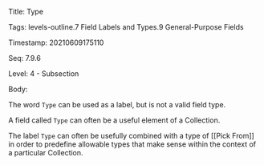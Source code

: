 Title:  Type

Tags:   levels-outline.7 Field Labels and Types.9 General-Purpose Fields

Timestamp: 20210609175110

Seq:    7.9.6

Level:  4 - Subsection

Body: 

The word `Type` can be used as a label, but is not a valid field type. 

A field called `Type` can often be a useful element of a Collection.

The label `Type` can often be usefully combined with a type of [[Pick From]] in order to predefine allowable types that make sense within the context of a particular Collection.
